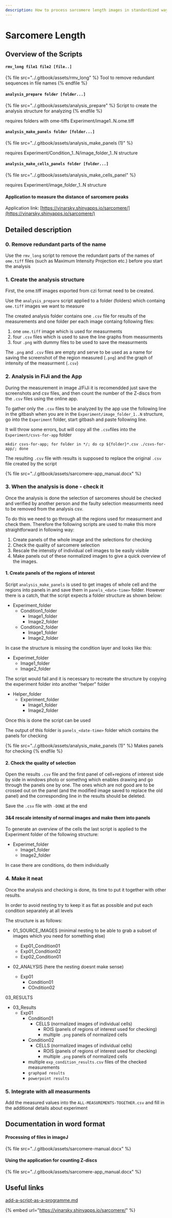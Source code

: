 ```yaml
---
description: How to process sarcomere length images in standardized way
---
```


# Sarcomere Length

## Overview of the Scripts

#### `rmv_long file1 file2 [file..]`

{% file src="../.gitbook/assets/rmv_long" %}
Tool to remove redundant sequences in file names
{% endfile %}

#### `analysis_prepare folder [folder...]`

{% file src="../.gitbook/assets/analysis_prepare" %}
Script to create the analysis structure for analyzing
{% endfile %}

requires folders with ome-tiffs Experiment/image1..N.ome.tiff

#### `analysis_make_panels folder [folder...]`

{% file src="../.gitbook/assets/analysis_make_panels (1)" %}

requires Experiment/Condition\_1..N/image\_folder\_1..N structure

#### `analysis_make_cells_panels folder [folder...]`

{% file src="../.gitbook/assets/analysis_make_cells_panel" %}

requires Experiment/image\_folder\_1..N structure

#### Application to measure the distance of sarcomere peaks

Application link: [https://vinarsky.shinyapps.io/sarcomere/](https://vinarsky.shinyapps.io/sarcomere/)

## Detailed description

### 0. Remove redundant parts of the name

Use the `rmv_long` script to remove the redundant parts of the names of `ome.tiff` files (such as Maximum Intensity Projection etc.) before you start the analysis

### 1. Create the analysis structure

First, the ome.tiff images exported from czi format need to be created.

Use the `analysis_prepare` script applied to a folder (folders) which containg `ome.tiff` images we want to measure

The created analysis folder contains one `.csv` file for results of the measurements and one folder per each image containg following files:

1. one `ome.tiff` image which is used for measurments
2. four `.csv` files which is used to save the line graphs from measurments
3. four `.png` with dummy files to be used to save the measurments

The `.png` and `.csv` files are empty and serve to be used as a name for saving the screenshot of the region measured (`.png`) and the graph of intensity of the measurment (`.csv`)&#x20;

### 2. Analysis in FiJi and the App

During the measurement in image J/FiJi it is recomendded just save the screenshots and csv files, and then count the number of the Z-discs from the `.csv` files using the online app.&#x20;

To gather only the `.csv` files to be analyzed by the app use the following line in the gitbash when you are in the `Experiment/image_folder_1..N` structure, go into the `Experiment` folder, start gitbash and paste following line.

It will throw some errors, but will copy all the `.csv`files into the `Experiment/csvs-for-app` folder&#x20;

```
mkdir csvs-for-app; for folder in */; do cp ${folder}*.csv ./csvs-for-app/; done
```

The resulting `.csv` file with results is supposed to replace the original `.csv` file created by the script

{% file src="../.gitbook/assets/sarcomere-app_manual.docx" %}

### 3. When the analysis is done - check it

Once the analysis is done the selection of sarcomeres should be checked and verified by another person and the faulty selection measurments need to be removed from the analysis csv.

&#x20;To do this we need to go through all the regions used for measurment and check them. Therefore the following scripts are used to make this more straightforward in following way:

1. Create panels of the whole image and the selections for checking
2. Check the quality of sarcomere selection
3. Rescale the intenstiy of individual cell images to be easily visible
4. Make panels out of these normalized images to give a quick overview of the images.

#### 1. Create panels of the regions of interest&#x20;

&#x20;Script `analysis_make_panels` is used to get images of whole cell and the regions into panels in and save them in `panels_<date-time>` folder. However there is a catch, that the script expects a folder structure as shown below:

* Experiment\_folder
  * Condition1\_folder
    * Image1\_folder
    * Image2\_folder
  * Condition2\_folder
    * Image1\_folder
    * Image2\_folder

In case the structure is missing the condition layer and looks like this:

* Experimet\_folder
  * Image1\_folder
  * Image2\_folder

The script would fail and it is necessary to recreate the structure by copying the experiment folder into another "helper" folder

* Helper\_folder
  * Experiment\_folder
    * Image1\_folder
    * Image2\_folder

Once this is done the script can be used

The output of this folder is `panels_<date-time>` folder which contains the panels for checking

{% file src="../.gitbook/assets/analysis_make_panels (1)" %}
Makes panels for checking
{% endfile %}

#### 2. Check the quality of selection

Open the results `.csv` file and the first panel of cell+regions of interest side by side in windows photo or somethng which enables drawing and go through the panels one by one. The ones which are not good are to be crossed out on the panel (and the modified image saved to replace the old panel) and the corresponding line in the results should be deleted.

Save the `.csv` file with `-DONE` at the end

#### 3&4 rescale intensity of normal images and make them into panels

To generate an overview of the cells the last script is applied to the Experiment folder of the following structure:

* Experimet\_folder
  * Image1\_folder
  * Image2\_folder

In case there are conditions, do them individually

### 4. Make it neat

Once the analysis and checking is done, its time to put it together with other results.

In order to avoid nesting try to keep it as flat as possible and put each condition separately at all levels

The structure is as follows:

* 01\_SOURCE\_IMAGES (minimal nesting to be able to grab a subset of images which you need for something else)
  * Exp01\_Condition01
  * Exp01\_Condition02
  * Exp02\_Condition01



* 02\_ANALYSIS (here the nesting doesnt make sense)
  * Exp01
    * Condition01
    * COndition02

03\_RESULTS

* 03\_Results
  * Exp01
    * Condition01
      * CELLS (normalized images of individual cells)
        * ROIS (panels of regions of interest used for checking)
        * multiple `.png` panels of normalized cells
    * Condition02
      * CELLS (normalized images of individual cells)
        * ROIS (panels of regions of interest used for checking)
        * multiple `.png` panels of normalized cells
    * multiple `exp_condition_results.csv` files of the checked measurements
    * `graphpad results`
    * `powerpoint results`

### 5. Integrate with all measurments

Add the measured values into the `ALL-MEASUREMENTS-TOGETHER.csv` and fill in the additional details about experiment



## Documentation in word format

#### Processing of files in imageJ

{% file src="../.gitbook/assets/sarcomere-manual.docx" %}

#### Using the application for counting Z-discs

{% file src="../.gitbook/assets/sarcomere-app_manual.docx" %}

## Useful links

[add-a-script-as-a-programme.md](../git-bash/add-a-script-as-a-programme.md "mention")

{% embed url="https://vinarsky.shinyapps.io/sarcomere/" %}

